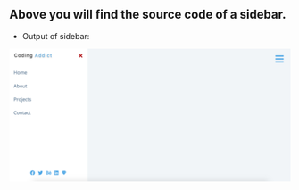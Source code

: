 ## Above you will find the source code of a sidebar.

- Output of sidebar:

![output](./output.png)
